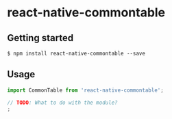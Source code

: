 
# react-native-commontable

## Getting started

`$ npm install react-native-commontable --save`


## Usage
```javascript
import CommonTable from 'react-native-commontable';

// TODO: What to do with the module?
;
```
  